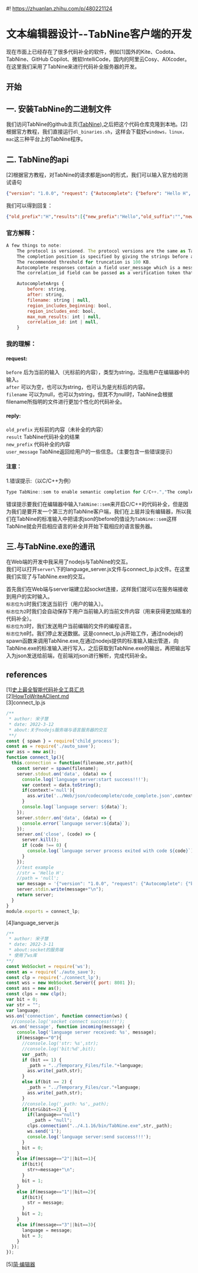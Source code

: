 #! https://zhuanlan.zhihu.com/p/480221124
# 文本编辑器设计--TabNine客户端的开发

现在市面上已经存在了很多代码补全的软件，例如[1]国外的Kite、Codota、TabNine、GitHub Copilot、微软IntelliCode，国内的阿里云Cosy、AIXcoder。在这里我们采用了TabNine来进行代码补全服务器的开发。
## 开始
## 一. 安装TabNine的二进制文件
我们访问TabNine的github主页([TabNine](https://github.com/codota/TabNine)),之后把这个代码仓库克隆到本地。[2]根据官方教程，我们直接运行```dl_binaries.sh```，这样会下载好```windows，linux，mac```这三种平台上的TabNine程序。  
## 二. TabNine的api
[2]根据官方教程，对TabNine的请求都是json的形式，我们可以输入官方给的测试语句
```json
{"version": "1.0.0", "request": {"Autocomplete": {"before": "Hello H", "after": "", "region_includes_beginning": true, "region_includes_end": true, "filename": null, "correlation_id": 1}}}
```   
我们可以得到回复：   
```json
{"old_prefix":"H","results":[{"new_prefix":"Hello","old_suffix":"","new_suffix":""}],"user_message":[],"correlation_id":1}
```
### 官方解释：
```js
A few things to note:
    The protocol is versioned. The protocol versions are the same as TabNine versions. To guarantee forward compatibility with future versions of TabNine, pass the current TabNine version (or any previous version) as the protocol version.  
    The completion position is specified by giving the strings before and after the cursor. If these strings are very long, you can truncate them. In this case you should set region_includes_beginning or region_includes_end to false to indicate that the strings do not extend to the beginning or end of the file, respectively.  
    The recommended threshold for truncation is 100 KB.
    Autocomplete responses contain a field user_message which is a message that should be displayed to the user. For example, this is used to inform the user when a language server fails to start, or when TabNine hits the index size limit.
    The correlation_id field can be passed as a verification token that will be returned in response.

    AutocompleteArgs {
        before: string,
        after: string,
        filename: string | null,
        region_includes_beginning: bool,
        region_includes_end: bool,
        max_num_results: int | null,
        correlation_id: int | null,
    }

```
### 我的理解：    
#### request:
```before``` 后为当前的输入（光标前的内容），类型为string，泛指用户在编辑器中的输入。    
```after``` 可以为空，也可以为string，也可认为是光标后的内容。     
```filename``` 可以为null，也可以为string，但其不为null时，TabNine会根据filename所指明的文件进行更加个性化的代码补全。     
#### reply:
```old_prefix``` 光标前的内容（未补全的内容）   
```result``` TabNine代码补全的结果   
```new_prefix``` 代码补全的内容   
```user_message``` TabNine返回给用户的一些信息。（主要包含一些错误提示）    
#### 注意：
1.错误提示:（以C/C++为例） 
```js
Type TabNine::sem to enable semantic completion for C/C++.","The completion backend is `clangd`, which you will need to install manually.","Type TabNine::no_sem to suppress this message.","To learn more about semantic completion, see https://tabnine.com/semantic."
``` 
错误提示要我们在编辑器中输入```TabNine::sem```来开启C/C++的代码补全，但是因为我们是要开发一个第三方的TabNine客户端，我们在上层并没有编辑器，所以我们在TabNine的标准输入中把请求json的before的值设为```TabNine::sem```这样TabNine就会开启相应语言的补全并开始下载相应的语言服务器。   
## 三.与TabNine.exe的通讯    
在Web端的开发中我采用了nodejs与TabNine的交互。   
我们可以打开```server\```下的language_server.js文件与connect_lp.js文件。在这里我们实现了与TabNine.exe的交互。     

首先我们在Web端与server端建立起socket连接，这样我们就可以在服务端接收到用户的实时输入。     
```标志位为1```时我们发送当前行（用户的输入）。    
```标志位为2```时我们会自动保存下用户当前输入的当前文件内容（用来获得更加精准的代码补全）。     
```标志位为3```时，我们发送用户当前编辑的文件的编程语言。     
```标志位为0```时。我们停止发送数据。这是connect_lp.js开始工作，通过nodejs的spawn函数来调用TabNine.exe,在通过nodejs提供的标准输入输出管道，向TabNine.exe的标准输入进行写入，之后获取到TabNine.exe的输出，再把输出写入为json发送给前端，在前端对json进行解析，完成代码补全。   
## references
[1][史上最全智能代码补全工具汇总](https://zhuanlan.zhihu.com/p/456957593)    
[2][HowToWriteAClient.md](https://github.com/codota/TabNine/blob/master/HowToWriteAClient.md)   
[3]connect_lp.js   
```js
/**
 * author: 宋子慧
 * date: 2022-3-12
 * about:关于nodejs服务端与语言服务器的交互
 **/
const { spawn } = require('child_process');
const as = require('./auto_save');
var ass = new as();
function connect_lp(){
  this.connection = function(filename,str,path){
    const server = spawn(filename);
    server.stdout.on('data', (data) => {     
      console.log('language server:start success!!!'); 
      var context = data.toString();
      if(context!='null'){
        ass.write('../Web/json/codecomplete/code_complete.json',context);
      }
      console.log(`language server: ${data}`);
    });
    server.stderr.on('data', (data) => {
      console.error(`language server:${data}`);
    });
    server.on('close', (code) => {
      server.kill();
      if (code !== 0) {
        console.log(`language server process exited with code ${code}`);
      }
    });
    //test example
    //str = 'Hello H';
    //path = 'null';
    var message = '{"version": "1.0.0", "request": {"Autocomplete": {"before":'+'"'+str+'"'+', "after": "", "region_includes_beginning": true, "region_includes_end": true, "filename":'+path+', "correlation_id": 1}}}'//./Temporary_Files/file.out
    server.stdin.write(message+"\n");
    return server;
  }
}
module.exports = connect_lp;
```
[4]language_server.js 
```js
/**
 * author: 宋子慧
 * date: 2022-3-11
 * about:socket的服务端
 * 使用了ws库
**/
const WebSocket = require('ws');
const as = require('./auto_save');
const clp = require('./connect_lp');
const wss = new WebSocket.Server({ port: 8081 });
const ass = new as();
const clps = new clp();
var bit = 0;
var str = "";
var language;
wss.on('connection', function connection(ws) {
  //console.log('socket connect success!!!');
  ws.on('message', function incoming(message) {
    console.log('language server received: %s', message);
    if(message=="0"){
      //console.log('str: %s',str);
      //console.log('bit:%d',bit);
      var _path;
      if (bit == 1) {
        _path = "../Temporary_Files/file."+language;
        ass.write(_path,str);
      }
      else if(bit == 2) {
        _path = "../Temporary_Files/cur."+language;
        ass.write(_path,str);
      }
      //console.log('_path: %s',_path);
      if(str&&bit==2) {
        if(language=="null")  
          _path = "null";
        clps.connection("../4.1.16/bin/TabNine.exe",str,_path);
        ws.send('1');
        console.log('language server:send success!!!');
      }
      bit = 0;
    }
    else if(message=="2"||bit==1){
      if(bit){
        str+=message+"\n";
      }
      bit = 1;
    }
    else if(message=="1"||bit==2){
      if(bit){
        str = message;
      }
      bit = 2;
    }
    else if(message=="3"||bit==3){
      language = message;
      bit = 3;
    }
  });
});
```
[5][简·编辑器](https://github.com/SongZihui-sudo/EasyCoding_Editor)
